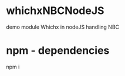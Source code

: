 # whichxNBCNodeJS
demo module Whichx in nodeJS handling NBC

# npm - dependencies
npm i
  <!-- npm install --save image:downloader
  npm i mysql
  npm install --save puppeteer
  npm install whichx -->



